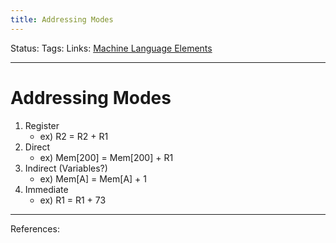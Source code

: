 ```yaml
---
title: Addressing Modes
---
```

Status:
Tags:
Links: [Machine Language Elements](out/machine-language-elements.md)
___
# Addressing Modes
1. Register
	- ex) R2 = R2 + R1
2. Direct
	- ex) Mem[200] = Mem[200] + R1
3. Indirect (Variables?)
	- ex) Mem[A] = Mem[A] + 1
4. Immediate 
	- ex) R1 = R1 + 73
___
References: